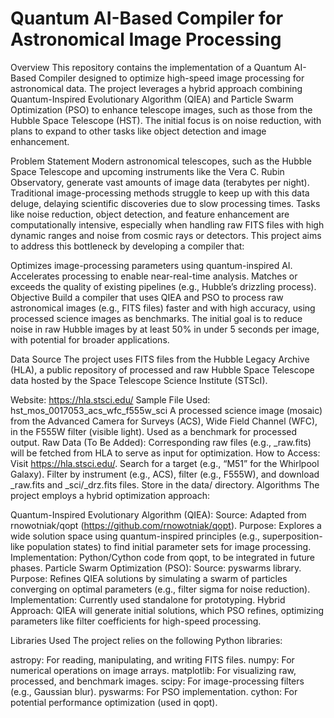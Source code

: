 # Quantum AI-Based Compiler for Astronomical Image Processing
Overview
This repository contains the implementation of a Quantum AI-Based Compiler designed to optimize high-speed image processing for astronomical data. The project leverages a hybrid approach combining Quantum-Inspired Evolutionary Algorithm (QIEA) and Particle Swarm Optimization (PSO) to enhance telescope images, such as those from the Hubble Space Telescope (HST). The initial focus is on noise reduction, with plans to expand to other tasks like object detection and image enhancement.

Problem Statement
Modern astronomical telescopes, such as the Hubble Space Telescope and upcoming instruments like the Vera C. Rubin Observatory, generate vast amounts of image data (terabytes per night). Traditional image-processing methods struggle to keep up with this data deluge, delaying scientific discoveries due to slow processing times. Tasks like noise reduction, object detection, and feature enhancement are computationally intensive, especially when handling raw FITS files with high dynamic ranges and noise from cosmic rays or detectors. This project aims to address this bottleneck by developing a compiler that:

Optimizes image-processing parameters using quantum-inspired AI.
Accelerates processing to enable near-real-time analysis.
Matches or exceeds the quality of existing pipelines (e.g., Hubble’s drizzling process).
Objective
Build a compiler that uses QIEA and PSO to process raw astronomical images (e.g., FITS files) faster and with high accuracy, using processed science images as benchmarks. The initial goal is to reduce noise in raw Hubble images by at least 50% in under 5 seconds per image, with potential for broader applications.

Data Source
The project uses FITS files from the Hubble Legacy Archive (HLA), a public repository of processed and raw Hubble Space Telescope data hosted by the Space Telescope Science Institute (STScI).

Website: https://hla.stsci.edu/
Sample File Used: hst_mos_0017053_acs_wfc_f555w_sci
A processed science image (mosaic) from the Advanced Camera for Surveys (ACS), Wide Field Channel (WFC), in the F555W filter (visible light).
Used as a benchmark for processed output.
Raw Data (To Be Added): Corresponding raw files (e.g., _raw.fits) will be fetched from HLA to serve as input for optimization.
How to Access:
Visit https://hla.stsci.edu/.
Search for a target (e.g., “M51” for the Whirlpool Galaxy).
Filter by instrument (e.g., ACS), filter (e.g., F555W), and download _raw.fits and _sci/_drz.fits files.
Store in the data/ directory.
Algorithms
The project employs a hybrid optimization approach:

Quantum-Inspired Evolutionary Algorithm (QIEA):
Source: Adapted from rnowotniak/qopt (https://github.com/rnowotniak/qopt).
Purpose: Explores a wide solution space using quantum-inspired principles (e.g., superposition-like population states) to find initial parameter sets for image processing.
Implementation: Python/Cython code from qopt, to be integrated in future phases.
Particle Swarm Optimization (PSO):
Source: pyswarms library.
Purpose: Refines QIEA solutions by simulating a swarm of particles converging on optimal parameters (e.g., filter sigma for noise reduction).
Implementation: Currently used standalone for prototyping.
Hybrid Approach: QIEA will generate initial solutions, which PSO refines, optimizing parameters like filter coefficients for high-speed processing.

Libraries Used
The project relies on the following Python libraries:

astropy: For reading, manipulating, and writing FITS files.
numpy: For numerical operations on image arrays.
matplotlib: For visualizing raw, processed, and benchmark images.
scipy: For image-processing filters (e.g., Gaussian blur).
pyswarms: For PSO implementation.
cython: For potential performance optimization (used in qopt).

